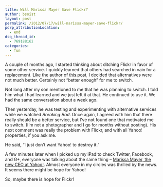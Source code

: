 ```yaml
---
title: Will Marissa Mayer Save Flickr?
author: bsoist
layout: post
permalink: /2012/07/17/will-marissa-mayer-save-flickr/
pdrp_attributionLocation:
  - end
dsq_thread_id:
  - 769188162
categories:
  - fun
---
```

A couple of months ago, I started thinking about ditching Flickr in favor of some other service. I quickly learned that others had searched in vain for a replacement. Like the author of [this post][1], I decided that alternatives were not much better. Certainly not &#8220;better enough&#8221; for me to switch. 

Not long after my son mentioned to me that he was planning to switch. I told him what I had learned and we just left it at that. He continued to use it. We had the same conversation about a week ago.

Then yesterday, he was testing and experimenting with alternative services while we watched *Breaking Bad*. Once again, I agreed with him that there really should be a better service, but I&#8217;ve not found one that motivated me to switch. (I&#8217;m not a photographer and I go for months without posting). His next comment was really the problem with Flickr, and with all Yahoo! properties, if you ask me. 

He said, &#8220;I just don&#8217;t want Yahoo! to destroy it.&#8221;

A few minutes later when I picked up my iPad to check Twitter, Facebook, and G+, everyone was talking about the same thing &#8211; [Marissa Mayer, the new CEO at Yahoo!][2]. Almost everyone in my circles was thrilled by the news. It seems there might be hope for Yahoo!

So, maybe there is hope for Flickr!

 [1]: http://talziv.me/be-over-flickr-but-the-alternatives-arent-bet
 [2]: http://www.washingtonpost.com/business/technology/reports-yahoo-is-hiring-google-executive-marissa-mayer-as-its-next-ceo/2012/07/16/gJQA1GGGpW_story.html
